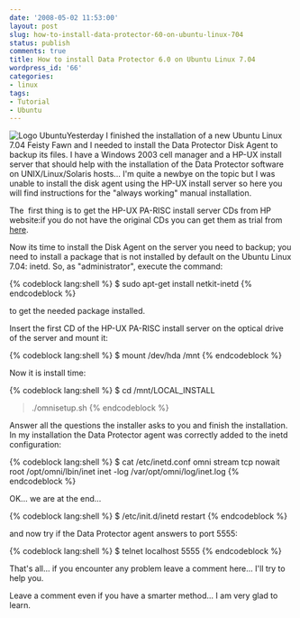 ```yaml
---
date: '2008-05-02 11:53:00'
layout: post
slug: how-to-install-data-protector-60-on-ubuntu-linux-704
status: publish
comments: true
title: How to install Data Protector 6.0 on Ubuntu Linux 7.04
wordpress_id: '66'
categories:
- linux
tags:
- Tutorial
- Ubuntu
---
```


![Logo Ubuntu](/images/2008/02/ubuntulogo.png)Yesterday I finished the installation of a new Ubuntu Linux 7.04 Feisty Fawn 
and I needed to install the Data Protector Disk Agent to backup its files. I have a Windows 2003 cell manager and a HP-UX 
install server that should help with the installation of the Data Protector software on UNIX/Linux/Solaris hosts... I'm quite 
a newbye on the topic but I was unable to install the disk agent using the HP-UX install server so here you will find 
instructions for the "always working" manual installation.

The  first thing is to get the HP-UX PA-RISC install server CDs from HP website:if you do not have the original CDs 
you can get them as trial from [here](http://h20293.www2.hp.com/portal/swdepot/displayProductInfo.do?productNumber=DP60SWD1).

Now its time to install the Disk Agent on the server you need to backup; you need to install a package that is not installed 
by default on the Ubuntu Linux 7.04: inetd. So, as "administrator", execute the command:

{% codeblock lang:shell %}
$ sudo apt-get install netkit-inetd
{% endcodeblock %}

to get the needed package installed.

Insert the first CD of the HP-UX PA-RISC install server on the optical drive of the server and mount it:


{% codeblock lang:shell %}
$ mount /dev/hda /mnt
{% endcodeblock %}


Now it is install time:

{% codeblock lang:shell %}
$ cd /mnt/LOCAL_INSTALL
> ./omnisetup.sh
{% endcodeblock %}

Answer all the questions the installer asks to you and finish the installation. In my installation the Data Protector agent was correctly added to the inetd configuration:



{% codeblock lang:shell %}
$ cat /etc/inetd.conf
omni stream tcp nowait root /opt/omni/lbin/inet inet -log /var/opt/omni/log/inet.log
{% endcodeblock %}

OK... we are at the end...

{% codeblock lang:shell %}
$ /etc/init.d/inetd restart
{% endcodeblock %}

and now try if the Data Protector agent answers to port 5555:

{% codeblock lang:shell %}
$ telnet localhost 5555
{% endcodeblock %}


That's all... if you encounter any problem leave a comment here... I'll try to help you.

Leave a comment even if you have a smarter method... I am very glad to learn.
